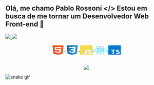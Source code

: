 ## Olá, me chamo Pablo Rossoni </> Estou em busca de me tornar um Desenvolvedor Web Front-end 👋

<div>
  <a href="https://github.com/RossoniPablo">
  <img width="48%" src="https://github-readme-stats.vercel.app/api?username=rossonipablo&show_icons=true&theme=dracula&include_all_commits=true&count_private=true"/>
   <img width="48%" src="https://github-readme-stats.vercel.app/api/top-langs/?username=rossonipablo&layout=compact&langs_count=16&theme=dark"/>
</div>
  
<div  align="center": inline_block"><br>
  <img align="center" alt="Pablo-HTML" height="30" width="40" src="https://raw.githubusercontent.com/devicons/devicon/master/icons/html5/html5-original.svg">
  <img align="center" alt="Pablo-CSS" height="30" width="40" src="https://raw.githubusercontent.com/devicons/devicon/master/icons/css3/css3-original.svg">
  <img align="center" alt="Pablo-Js" height="30" width="40" src="https://raw.githubusercontent.com/devicons/devicon/master/icons/javascript/javascript-plain.svg">
  <img align="center" alt="Pablo-React" height="30" width="40" src="https://raw.githubusercontent.com/devicons/devicon/master/icons/react/react-original.svg">
  <img align="center" alt="Pablo-Ts" height="30" width="40" src="https://raw.githubusercontent.com/devicons/devicon/master/icons/typescript/typescript-plain.svg">
   
</div>
  
##
  
<div  align="center">
  <a href="https://www.linkedin.com/in/pablo-rossoni-8523661a9/" target="_blank"><img align="center" src="https://img.shields.io/badge/-LinkedIn-%230077B5?style=for-the-badge&logo=linkedin&logoColor=white" target="_blank"></a>   
</div>
  
 
  ![snake gif](https://github.com/RossoniPablo/RossoniPablo/blob/output/github-contribution-grid-snake.svg)

  
